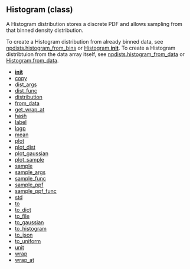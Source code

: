 ## Histogram (class)


A Histogram distribution stores a discrete PDF and allows sampling from
that binned density distribution.

To create a Histogram distribution from already binned data, see
[npdists.histogram_from_bins](npdists.histogram_from_bins.md) or [Histogram.__init__](Histogram.__init__.md).  To create a
Histogram distribtuion from the data array itself, see
[npdists.histogram_from_data](npdists.histogram_from_data.md) or [Histogram.from_data](Histogram.from_data.md).



* [__init__](Histogram.__init__.md)
* [copy](Histogram.copy.md)
* [dist_args](Histogram.dist_args.md)
* [dist_func](Histogram.dist_func.md)
* [distribution](Histogram.distribution.md)
* [from_data](Histogram.from_data.md)
* [get_wrap_at](Histogram.get_wrap_at.md)
* [hash](Histogram.hash.md)
* [label](Histogram.label.md)
* [logp](Histogram.logp.md)
* [mean](Histogram.mean.md)
* [plot](Histogram.plot.md)
* [plot_dist](Histogram.plot_dist.md)
* [plot_gaussian](Histogram.plot_gaussian.md)
* [plot_sample](Histogram.plot_sample.md)
* [sample](Histogram.sample.md)
* [sample_args](Histogram.sample_args.md)
* [sample_func](Histogram.sample_func.md)
* [sample_ppf](Histogram.sample_ppf.md)
* [sample_ppf_func](Histogram.sample_ppf_func.md)
* [std](Histogram.std.md)
* [to](Histogram.to.md)
* [to_dict](Histogram.to_dict.md)
* [to_file](Histogram.to_file.md)
* [to_gaussian](Histogram.to_gaussian.md)
* [to_histogram](Histogram.to_histogram.md)
* [to_json](Histogram.to_json.md)
* [to_uniform](Histogram.to_uniform.md)
* [unit](Histogram.unit.md)
* [wrap](Histogram.wrap.md)
* [wrap_at](Histogram.wrap_at.md)
